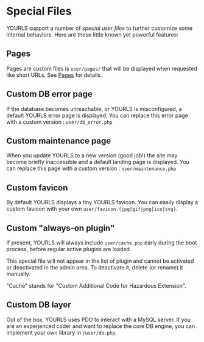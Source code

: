 # Special Files

YOURLS support a number of _special user files_ to further customize some internal behaviors. Here are these little known yet powerful features:

## Pages

Pages are custom files is `user/pages/` that will be displayed when requested like short URLs. See [Pages](/docs/guide/extend/pages) for details.

## Custom DB error page

If the database becomes unreachable, or YOURLS is misconfigured, a default YOURLS error page is displayed.
You can replace this error page with a custom version : `user/db_error.php`

## Custom maintenance page

When you update YOURLS to a new version (good job!) the site may become briefly inaccessible and a default landing page is displayed.
You can replace this page with a custom version : `user/maintenance.php`

## Custom favicon

By default YOURLS displays a tiny YOURLS favicon. You can easily display a custom favicon with your own `user/favicon.(jpg|gif|png|ico|svg)`.

## Custom "always-on plugin"

If present, YOURLS will always include `user/cache.php` early during the boot process, before regular active plugins are loaded.

This special file will not appear in the list of plugin and cannot be activated or deactivated in the admin area. To deactivate it,
delete (or rename) it manually.

"Cache" stands for "Custom Additional Code for Hazardous Extension".

## Custom DB layer

Out of the box, YOURLS uses PDO to interact with a MySQL server. If you are an experienced coder and want to replace the core DB engine,
you can implement your own library in `/user/db.php`.
